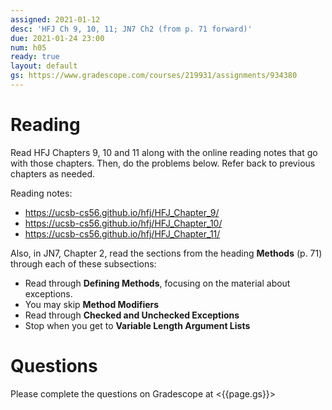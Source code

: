 ```yaml
---
assigned: 2021-01-12
desc: 'HFJ Ch 9, 10, 11; JN7 Ch2 (from p. 71 forward)'
due: 2021-01-24 23:00
num: h05
ready: true
layout: default
gs: https://www.gradescope.com/courses/219931/assignments/934380
---
```


# Reading

Read HFJ Chapters 9, 10 and 11 along with the online reading notes that go with those chapters. Then, do the problems below. Refer back to previous chapters as needed.

Reading notes: 
* https://ucsb-cs56.github.io/hfj/HFJ_Chapter_9/
* https://ucsb-cs56.github.io/hfj/HFJ_Chapter_10/
* https://ucsb-cs56.github.io/hfj/HFJ_Chapter_11/

Also, in JN7, Chapter 2, read the sections from the heading **Methods** (p. 71) through each of these subsections:
* Read through **Defining Methods**, focusing on the material about exceptions.
* You may skip **Method Modifiers**
* Read through **Checked and Unchecked Exceptions**
* Stop when you get to **Variable Length Argument Lists**

# Questions

Please complete the questions on Gradescope at <{{page.gs}}>
